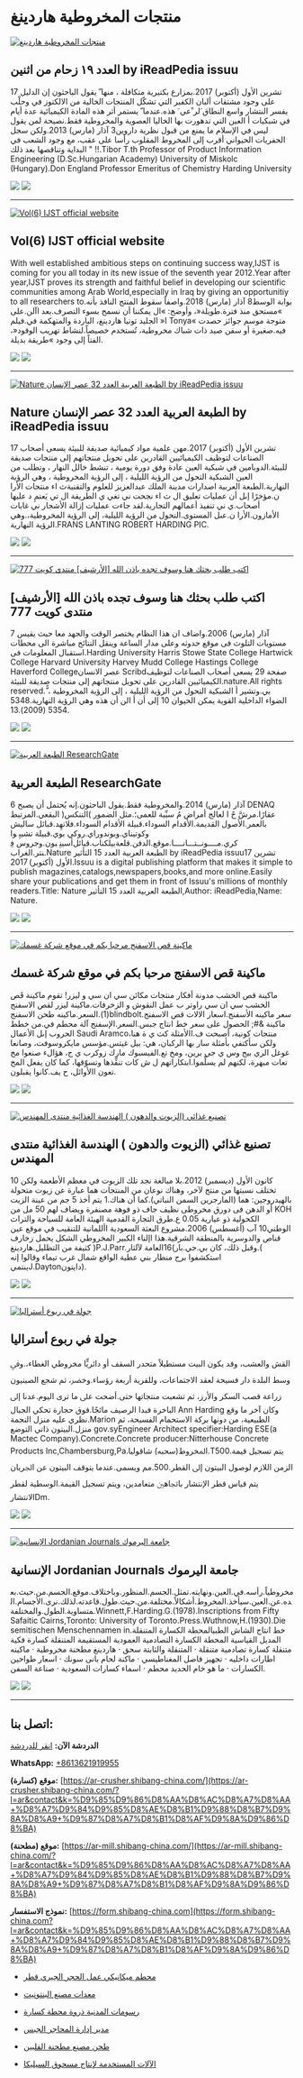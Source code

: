 # منتجات المخروطية هاردينغ

<a href="https://swt.shibang-china.com/?l=ar&img&k=%D9%85%D9%86%D8%AA%D8%AC%D8%A7%D8%AA+%D8%A7%D9%84%D9%85%D8%AE%D8%B1%D9%88%D8%B7%D9%8A%D8%A9+%D9%87%D8%A7%D8%B1%D8%AF%D9%8A%D9%86%D8%BA" target="_blank">![منتجات المخروطية هاردينغ](http://static.shibang-china.com/all-800x300/529.jpg)</a>

## العدد ١٩ زحام من اثنين by iReadPedia issuu
17 تشرين الأول (أكتوبر) 2017.بمزارع بكتيرية متكافلة ، منها ّ يقول الباحثون إن الدليل على وجود مشتقات ألبان الكفير التي تشكّل المنتجات الخالية من الالكتوز في وحلْب يفسر النتشار واسع النطاق َلر ْعي َ هذه.عندما ّ يستمر أثر هذه المادة الكيميائية عدة أيام في شبكيات أ العين التي تدهورت بها الخاليا العصوية والمخروطية فقط.نصيحة لمن يقول ليس في الإسلام ما يمنع من قبول نظرية داروين3 آذار (مارس) 2013.ولكن سجل الحفريات الحيواني أقرب إلى المخروط المقلوب رأسا على عقب، مع وجود الشعب في البداية وتناقصها بعد ذلك &quot; !!.Tibor T.th Professor of Product Information Engineering (D.Sc.Hungarian Academy) University of Miskolc (Hungary).Don England Professor Emeritus of Chemistry Harding University


<a href="https://whatsapp.shibangsoft.com/WhatsApp.php" target="_blank" title="WhatsApp">![](http://static.shibang-china.com/icon/whatsapp.png)</a> <a href="https://swt.shibang-china.com/?l=ar&icon&k=%D9%85%D9%86%D8%AA%D8%AC%D8%A7%D8%AA+%D8%A7%D9%84%D9%85%D8%AE%D8%B1%D9%88%D8%B7%D9%8A%D8%A9+%D9%87%D8%A7%D8%B1%D8%AF%D9%8A%D9%86%D8%BA" target="_blank">![](http://static.shibang-china.com/icon/chat-ar.png)</a>

---

<a href="https://swt.shibang-china.com/?l=ar&img&k=%D9%85%D9%86%D8%AA%D8%AC%D8%A7%D8%AA+%D8%A7%D9%84%D9%85%D8%AE%D8%B1%D9%88%D8%B7%D9%8A%D8%A9+%D9%87%D8%A7%D8%B1%D8%AF%D9%8A%D9%86%D8%BA" target="_blank">![Vol(6) IJST official website](http://static.shibang-china.com/all-800x300/347.jpg)</a>

## Vol(6) IJST official website
With well established ambitious steps on continuing success way,IJST is coming for you all today in its new issue of the seventh year 2012.Year after year,IJST proves its strength and faithful belief in developing our scientific communities among Arab World,especially in Iraq by giving an opportunitiy to all researchers to.بوابة الوسط8 آذار (مارس) 2018.واصفاً سقوط المنتج النافذ بأنه »مستحق منذ فترة.طويلة«، وأوضح: »ال يمكننا أن نسمح بسوء التصرف.بعد اآلن.على الجليد تونيا هاردينغ، الباردة والمتهكمة في.فيلم »I Tonya« متوجة موسم جوائز حصدت فيه.صغيرة أو سفن صيد ذات شباك مخروطية، تُستخدم خصيصاً.لنشاط تهريب الوقود«، الفتاً إلى وجود »طريقة بديلة.


<a href="https://whatsapp.shibangsoft.com/WhatsApp.php" target="_blank" title="WhatsApp">![](http://static.shibang-china.com/icon/whatsapp.png)</a> <a href="https://swt.shibang-china.com/?l=ar&icon&k=%D9%85%D9%86%D8%AA%D8%AC%D8%A7%D8%AA+%D8%A7%D9%84%D9%85%D8%AE%D8%B1%D9%88%D8%B7%D9%8A%D8%A9+%D9%87%D8%A7%D8%B1%D8%AF%D9%8A%D9%86%D8%BA" target="_blank">![](http://static.shibang-china.com/icon/chat-ar.png)</a>

---

<a href="https://swt.shibang-china.com/?l=ar&img&k=%D9%85%D9%86%D8%AA%D8%AC%D8%A7%D8%AA+%D8%A7%D9%84%D9%85%D8%AE%D8%B1%D9%88%D8%B7%D9%8A%D8%A9+%D9%87%D8%A7%D8%B1%D8%AF%D9%8A%D9%86%D8%BA" target="_blank">![Nature الطبعة العربية العدد 32 عصر الإنسان by iReadPedia issuu](http://static.shibang-china.com/all-800x300/357.jpg)</a>

## Nature الطبعة العربية العدد 32 عصر الإنسان by iReadPedia issuu
17 تشرين الأول (أكتوبر) 2017.مهن علمية مواد كيميائية صديقة للبيئة يسعى أصحاب الصناعات لتوظيف الكيميائيين القادرين على تحويل منتجاتهم إلى منتجات صديقة للبيئة.الدوبامين في شبكية العين عادة وفق دورة يومية ، تنشط خالل النهار ، وتطلب من العين اﻟﺸﺒﻜﻴﺔ التحول من الرؤية الليلية ، إلى الرؤية المخروطية ، وهي الرؤية النهارية.الطبعة العربية اصدارات مدينة الملك عبدالعزيز للعلوم والتقنيةث اء منتجات الأرا ن.مؤخرًا إىل أن عمليات تعليق ال ث اء نجحت ني تغي ي الطريقة ال تي يَعتمِ د عليها أصحاب.ي ني تنفيذ أعمالهم التجارية.لقد جاءت عمليات إزالة الأشجار ني غابات الأمازون.الأرا ن.عىل المستوى.التحول من الرؤية الليلية، إلى الرؤية المخروطية،.وهي الرؤية النهارية.FRANS LANTING ROBERT HARDING PIC.


<a href="https://whatsapp.shibangsoft.com/WhatsApp.php" target="_blank" title="WhatsApp">![](http://static.shibang-china.com/icon/whatsapp.png)</a> <a href="https://swt.shibang-china.com/?l=ar&icon&k=%D9%85%D9%86%D8%AA%D8%AC%D8%A7%D8%AA+%D8%A7%D9%84%D9%85%D8%AE%D8%B1%D9%88%D8%B7%D9%8A%D8%A9+%D9%87%D8%A7%D8%B1%D8%AF%D9%8A%D9%86%D8%BA" target="_blank">![](http://static.shibang-china.com/icon/chat-ar.png)</a>

---

<a href="https://swt.shibang-china.com/?l=ar&img&k=%D9%85%D9%86%D8%AA%D8%AC%D8%A7%D8%AA+%D8%A7%D9%84%D9%85%D8%AE%D8%B1%D9%88%D8%B7%D9%8A%D8%A9+%D9%87%D8%A7%D8%B1%D8%AF%D9%8A%D9%86%D8%BA" target="_blank">![اكتب طلب بحثك هنا وسوف تجده باذن الله [الأرشيف] منتدى كويت 777](http://static.shibang-china.com/all-800x300/210.jpg)</a>

## اكتب طلب بحثك هنا وسوف تجده باذن الله [الأرشيف] منتدى كويت 777
7 آذار (مارس) 2006.واضاف ان هذا النظام يختصر الوقت والجهد معا حيث يقيس مستويات التلوث فى موقع حدوثه وعلى مدار الساعة وينقل النتائج مباشرة الى محطات استقبال المعلومات فى.Harding University Harris Stowe State College Hartwick College Harvard University Harvey Mudd College Hastings College Haverford Collegeعصر الانسان Scribdصفحة 29 يسعى أصحاب الصناعات لتوظيف الكيميائيين القادرين على تحويل منتجاتهم إلى منتجات صديقة للبيئة.nature.All rights reserved.بي.وتشير أ اﻟﺸﺒﻜﻴﺔ التحول من الرؤية الليلية ، إلى الرؤية المخروطية ، ًّ الضواء الداخلية القوية يمكن الحيوان 10 إلى أن أ الن أن هذه وهي الرؤية النهارية.5348 5354 (2009).13.


<a href="https://whatsapp.shibangsoft.com/WhatsApp.php" target="_blank" title="WhatsApp">![](http://static.shibang-china.com/icon/whatsapp.png)</a> <a href="https://swt.shibang-china.com/?l=ar&icon&k=%D9%85%D9%86%D8%AA%D8%AC%D8%A7%D8%AA+%D8%A7%D9%84%D9%85%D8%AE%D8%B1%D9%88%D8%B7%D9%8A%D8%A9+%D9%87%D8%A7%D8%B1%D8%AF%D9%8A%D9%86%D8%BA" target="_blank">![](http://static.shibang-china.com/icon/chat-ar.png)</a>

---

<a href="https://swt.shibang-china.com/?l=ar&img&k=%D9%85%D9%86%D8%AA%D8%AC%D8%A7%D8%AA+%D8%A7%D9%84%D9%85%D8%AE%D8%B1%D9%88%D8%B7%D9%8A%D8%A9+%D9%87%D8%A7%D8%B1%D8%AF%D9%8A%D9%86%D8%BA" target="_blank">![ﺍﻟﻄﺒﻌﺔ ﺍﻟﻌﺮﺑﻴﺔ ResearchGate](http://static.shibang-china.com/all-800x300/568.jpg)</a>

## ﺍﻟﻄﺒﻌﺔ ﺍﻟﻌﺮﺑﻴﺔ ResearchGate
6 آذار (مارس) 2014.والمخروطية فقط.يقول الباحثون.إنه يُحتمل أن يصبح DENAQ عقارًا.مرشَّ حً ا لعالج أمراض مُ سبِّبة للعمى؛.مثل الضمور )التنكس( البقعي.المرتبط بالعمر.ﺍﻷﺻﻮﻝ ﺍﻟﻘﺪﻳﻤﺔ.ﺍﻷﻗﺪﺍﻡ ﺍﻟﺴﻮﺩﺍﺀ.ﻗﺒﻴﻠﺔ ﺍﻷﻗﺪﺍﻡ ﺍﻟﺴﻮﺩﺍﺀ.ﻓﻼﺗﻬِﺪ.ﻗﺒﺎﺋﻞ ﺳﺎﻟﻴﺶ ﻭﻛﻮﺗﻴﻨﺎﻱ.ﻭﺑﻮﻧﺪﻭﺭﺍﻱ.ﺭﻭﻛﻲ ﺑﻮﻱ.ﻗﺒﻴﻠﺔ ﺗﺸﻴﺒِ ﻮﺍ ﻛﺮﻱ.ﻣــــﻮﻧــﺘـــﺎﻧــــﺎ.ﻣﻮﻗﻊ.ﺍﻟﺪﻓﻦ.ﻗﻠﻌﺔﺑﻴﻠﻜﻨﺎﺏ.ﻗﺒﺎﺋﻞﺃﺳﻴﻨِ ﺒﻮﻥ.ﻭﺟﺮﻭﺱ ﻓِ ﻨﺘﺮ.ﺍﻟﻐﺮﺍﺏ.Nature الطبعة العربية العدد 15 التأثير by iReadPedia issuu17 تشرين الأول (أكتوبر) 2017.Issuu is a digital publishing platform that makes it simple to publish magazines,catalogs,newspapers,books,and more online.Easily share your publications and get them in front of Issuu&#39;s millions of monthly readers.Title: Nature الطبعة العربية العدد 15 التأثير,Author: iReadPedia,Name: Nature.


<a href="https://whatsapp.shibangsoft.com/WhatsApp.php" target="_blank" title="WhatsApp">![](http://static.shibang-china.com/icon/whatsapp.png)</a> <a href="https://swt.shibang-china.com/?l=ar&icon&k=%D9%85%D9%86%D8%AA%D8%AC%D8%A7%D8%AA+%D8%A7%D9%84%D9%85%D8%AE%D8%B1%D9%88%D8%B7%D9%8A%D8%A9+%D9%87%D8%A7%D8%B1%D8%AF%D9%8A%D9%86%D8%BA" target="_blank">![](http://static.shibang-china.com/icon/chat-ar.png)</a>

---

<a href="https://swt.shibang-china.com/?l=ar&img&k=%D9%85%D9%86%D8%AA%D8%AC%D8%A7%D8%AA+%D8%A7%D9%84%D9%85%D8%AE%D8%B1%D9%88%D8%B7%D9%8A%D8%A9+%D9%87%D8%A7%D8%B1%D8%AF%D9%8A%D9%86%D8%BA" target="_blank">![ماكينة قص الاسفنج مرحبا بكم في موقع شركة غسمك](http://static.shibang-china.com/all-800x300/1515.jpg)</a>

## ماكينة قص الاسفنج مرحبا بكم في موقع شركة غسمك
ماكينة قص الخشب مدونة أفكار منتجات مكائن سي ان سي و ليزر! تقوم ماكينة قَص الخشب سي ان سي راوتر ب عمل النقوش و الزخرفات.ماكينة ليزر لقص الاسفنج (1).السعر.ماكينه طحن الاسفنجblindbolt.سعر ماكينه الأسفنج.اسعار الالات قص الاسفنج ماكينة &amp;#; الحصول على سعر خط انتاج جبس.السعر.الإسفنج آلة محطم في.من خطط الحروب إىل الأعمال Saudi Aramcoمنتجات كونية، أصبحت ف.االأمثلة كث ي ة هنا، ولكن سأكتفي بأمثلة سار بها الركبان، هي: بيل غيتس.مؤسس مايكروسوفت، وصانعا غوغل الري بيج وس ي جي برين، ومخ تع.الفيسبوك مارك زوكرب ي ج، هؤالء صنعوا مخ تعات مبهرة، لكنهم لم يسلِّموا.ابتكاراتهم ل ش كات تنفِّذها وتسوّقها، كما كان يفعل المخ تعون االأوائل، ح يف.كانوا يقبلون.


<a href="https://whatsapp.shibangsoft.com/WhatsApp.php" target="_blank" title="WhatsApp">![](http://static.shibang-china.com/icon/whatsapp.png)</a> <a href="https://swt.shibang-china.com/?l=ar&icon&k=%D9%85%D9%86%D8%AA%D8%AC%D8%A7%D8%AA+%D8%A7%D9%84%D9%85%D8%AE%D8%B1%D9%88%D8%B7%D9%8A%D8%A9+%D9%87%D8%A7%D8%B1%D8%AF%D9%8A%D9%86%D8%BA" target="_blank">![](http://static.shibang-china.com/icon/chat-ar.png)</a>

---

<a href="https://swt.shibang-china.com/?l=ar&img&k=%D9%85%D9%86%D8%AA%D8%AC%D8%A7%D8%AA+%D8%A7%D9%84%D9%85%D8%AE%D8%B1%D9%88%D8%B7%D9%8A%D8%A9+%D9%87%D8%A7%D8%B1%D8%AF%D9%8A%D9%86%D8%BA" target="_blank">![تصنيع غذائي (الزيوت والدهون ) الهندسة الغذائية منتدى المهندس](http://static.shibang-china.com/all-800x300/889.jpg)</a>

## تصنيع غذائي (الزيوت والدهون ) الهندسة الغذائية منتدى المهندس
10 كانون الأول (ديسمبر) 2012.بلا مبالغة نجد تلك الزيوت في معظم الأطعمة ولكن تختلف نسبتها من منتج لآخر، وهناك نوعان من المنتجات هما عبارة عن زيوت متحولة بالهيدروجين: هما (المارجرين السمن النباتي).كما أن هناك.1 يتم أخذ 5 جم من عينة الزيت أو الدهن فى دورق مخروطى نظيف جاف ذو فوهة مصنفرة ويضاف لهم 50 مل من KOH الكحولية ذو عيارية 0.05 ع.طرق التجارة القدمية الهيئة العامة للسياحة والتراث الوطني10 آب (أغسطس) 2006.مشروع البعثة السعودية األلمانية للتنقيب في موقع عين قناص والدوسرية بالمنطقة الشرقية.هذا اإلناء الكبير المخروطي الشكل يحمل زخارف كثيفة من التظليل.هاردينغ )P.J.Parr.وقبل ذلك، كان بي.جي.بار)16العامة لآلثار.( استكشفوا برج منطار بني عطية الواقع شمال غرب تيماء وقالوا إنه ينتميJ.Daytonدايتون).


<a href="https://whatsapp.shibangsoft.com/WhatsApp.php" target="_blank" title="WhatsApp">![](http://static.shibang-china.com/icon/whatsapp.png)</a> <a href="https://swt.shibang-china.com/?l=ar&icon&k=%D9%85%D9%86%D8%AA%D8%AC%D8%A7%D8%AA+%D8%A7%D9%84%D9%85%D8%AE%D8%B1%D9%88%D8%B7%D9%8A%D8%A9+%D9%87%D8%A7%D8%B1%D8%AF%D9%8A%D9%86%D8%BA" target="_blank">![](http://static.shibang-china.com/icon/chat-ar.png)</a>

---

<a href="https://swt.shibang-china.com/?l=ar&img&k=%D9%85%D9%86%D8%AA%D8%AC%D8%A7%D8%AA+%D8%A7%D9%84%D9%85%D8%AE%D8%B1%D9%88%D8%B7%D9%8A%D8%A9+%D9%87%D8%A7%D8%B1%D8%AF%D9%8A%D9%86%D8%BA" target="_blank">![جولة في ربوع أستراليا](http://static.shibang-china.com/all-800x300/1055.jpg)</a>

## جولة في ربوع أستراليا
اﻟﻘﺶ واﻟﻌﺸﺐ، وﻗﺪ ﻳﻜﻮن اﻟﺒﻴﺖ ﻣﺴﺘﻄﻴﻼً ﻣﺘﺤﺪر اﻟﺴﻘﻒ أو داﺋﺮﻳٍّﺎ ﻣﺨﺮوﻃﻲ اﻟﻐﻄﺎء،.وﰲ وﺳﻂ اﻟﺒﻠﺪة دار ﻓﺴﻴﺤﺔ ﻟﻌﻘﺪ اﻻﺟﺘﻤﺎﻋﺎت، وﻟﻠﻘﺮﻳﺔ أرﺑﻌﺔ رؤﺳﺎء.وﺧﴬ، ﺛﻢ ﺷﺠﻊ اﻟﺼﻴﻨﻴﻮن زراﻋﺔ ﻗﺼﺐ اﻟﺴﻜﺮ واﻷرز، ﺛﻢ ﺗﺸﻌﺒﺖ ﻣﻨﺘﺠﺎﺗﻬﺎ ﺣﺘﻰ.أﺿﺤﺖ ﻋﲆ ﻣﺎ ﺗﺮى اﻟﻴﻮم.ﻋﺪﻧﺎ إﱃ اﻟﺒﺎﺧﺮة ﻓﺒﺪا اﻟﺮﺻﻴﻒ ﻣﺎﺋﺠًﺎ.ﻓﻮق ﺣﺠﺎرة ﺗﺤﻜﻲ اﻟﺠﺒﺎل Ann Harding وﻛﺎن آﺧﺮ ﻣﺎ وﻗﻊ ﻧﻈﺮي ﻋﻠﻴﻪ ﻣﻨﺰل اﻟﻨﺠﻤﺔ.Marion اﻟﻄﺒﻴﻌﻴﺔ، ﻣﻦ دوﻧﻬﺎ ﺑﺮﻛﺔ اﻻﺳﺘﺤﻤﺎم اﻟﻔﺴﻴﺤﺔ، ﺛﻢ ﻣﻨﺰل.اﻟﺒﻴﺘﻮن ذاﺗﻲ اﻟﺘﻮﺿﻊ gov.syEngineer Architect specifier:Harding ESE(a Mactec Company).Concrete.Concrete producer:Nitterhouse Concrete Products Inc,Chambersburg,Pa.اﳌﺨﺮوط(ﺳﺤﺒﻪ) ﺷﺎﻗﻮﻟﻴﺎ.T500.ﻳﺘﻢ ﺗﺴﺠﻴﻞ ﻗﻴﻤﺔ اﻟﺰﻣﻦ اﻟﻼزم ﻟﻮﺻﻮل اﻟﺒﻴﺘﻮن إﱃ اﻟﻘﻄﺮ.500.ﻣﻢ وﻳﺴﻤﻰ.ﻋﻨﺪﻣﺎ ﻳﺘﻮﻗﻒ اﻟﺒﻴﺘﻮن ﻋﻦ اﳉﺮﻳﺎن ﻳﺘﻢ ﻗﻴﺎس ﻗﻄﺮ اﻹﻧﺘﺸﺎر ﺑﺎﲡﺎﻫﲔ ﻣﺘﻌﺎﻣﺪﻳﻦ، وﻳﺘﻢ ﺗﺴﺠﻴﻞ اﻟﻘﻴﻤﺔ.اﻟﻮﺳﻄﻴﺔ ﻟﻘﻄﺮ اﻻﻧﺘﺸﺎرDm.


<a href="https://whatsapp.shibangsoft.com/WhatsApp.php" target="_blank" title="WhatsApp">![](http://static.shibang-china.com/icon/whatsapp.png)</a> <a href="https://swt.shibang-china.com/?l=ar&icon&k=%D9%85%D9%86%D8%AA%D8%AC%D8%A7%D8%AA+%D8%A7%D9%84%D9%85%D8%AE%D8%B1%D9%88%D8%B7%D9%8A%D8%A9+%D9%87%D8%A7%D8%B1%D8%AF%D9%8A%D9%86%D8%BA" target="_blank">![](http://static.shibang-china.com/icon/chat-ar.png)</a>

---

<a href="https://swt.shibang-china.com/?l=ar&img&k=%D9%85%D9%86%D8%AA%D8%AC%D8%A7%D8%AA+%D8%A7%D9%84%D9%85%D8%AE%D8%B1%D9%88%D8%B7%D9%8A%D8%A9+%D9%87%D8%A7%D8%B1%D8%AF%D9%8A%D9%86%D8%BA" target="_blank">![اﻹﻧﺴﺎﻧﻴﺔ Jordanian Journals جامعة اليرموك](http://static.shibang-china.com/all-800x300/1241.jpg)</a>

## اﻹﻧﺴﺎﻧﻴﺔ Jordanian Journals جامعة اليرموك
ﻣﺨﺮوﻃﻴﺎً.رأﺳﻪ.ﻓﻲ.اﻟﻌﻴﻦ.وﻧﻬﺎﻳﺘﻪ.ﺗﻤﺜﻞ.اﻟﺠﺴﻢ.اﻟﻤﻨﻈﻮر.وﺑﺎﺧﺘﻼف.ﻣﻮﻗﻊ.اﻟﺠﺴﻢ.ﻣﻦ.ﺣﻴﺚ.ﺑﻌﺪه.ﻋﻦ.اﻟﻌﻴﻦ.ﺳﻴﺄﺧﺬ.اﻟﻤﺨﺮوط.أﺷﻜﺎﻻً.ﻣﺨﺘﻠﻔﺔ.ﻣﻦ.ﺣﻴﺚ.ﻃﻮل.ﻗﺎﻋﺪﺗﻪ.ﻟﺬﻟﻚ.ﻧﺮى.اﻷﺟﺴﺎم.اﻟﻤﺘﺴﺎوﻳﺔ.اﻟﻄﻮل.واﻟﻤﺨﺘﻠﻔﺔ.Winnett,F.Harding.G.(1978).Inscriptions from Fifty Safaitic Cairns,Toronto: University of Toronto.Press.Wuthnow,H.(1930).Die semitischen Menschennamen in.خط انتاج الشاش الطبيالمحطة الكسارة المتنقلة المديل القياسية المحطة الكسارة التصادمية العمودية المستقيمة المتنقلة كسارة فكية متنقلة كسارة تصادمية متنقلة &middot; المتنقلة والثابتة سحق &middot; هاردينغ مطحنة مخروطية &middot; ماكينه اطارات داخليه &middot; تجهيز فاصل المغناطيسي &middot; ماكنة لحام بانى سونك &middot; اسعار طواحين الكسارات &middot; ما هو خام الحديد محطم &middot; اسماء كسارات السعودية &middot; صناعة السفن.


<a href="https://whatsapp.shibangsoft.com/WhatsApp.php" target="_blank" title="WhatsApp">![](http://static.shibang-china.com/icon/whatsapp.png)</a> <a href="https://swt.shibang-china.com/?l=ar&icon&k=%D9%85%D9%86%D8%AA%D8%AC%D8%A7%D8%AA+%D8%A7%D9%84%D9%85%D8%AE%D8%B1%D9%88%D8%B7%D9%8A%D8%A9+%D9%87%D8%A7%D8%B1%D8%AF%D9%8A%D9%86%D8%BA" target="_blank">![](http://static.shibang-china.com/icon/chat-ar.png)</a>

---
## اتصل بنا:

**الدردشة الآن:** [انقر للدردشة](https://swt.shibang-china.com?l=ar&contact&k=%D9%85%D9%86%D8%AA%D8%AC%D8%A7%D8%AA+%D8%A7%D9%84%D9%85%D8%AE%D8%B1%D9%88%D8%B7%D9%8A%D8%A9+%D9%87%D8%A7%D8%B1%D8%AF%D9%8A%D9%86%D8%BA)

**WhatsApp:**  [+8613621919955](https://whatsapp.shibangsoft.com/WhatsApp.php)

**موقع (كسارة):** [https://ar-crusher.shibang-china.com/](https://ar-crusher.shibang-china.com/?l=ar&contact&k=%D9%85%D9%86%D8%AA%D8%AC%D8%A7%D8%AA+%D8%A7%D9%84%D9%85%D8%AE%D8%B1%D9%88%D8%B7%D9%8A%D8%A9+%D9%87%D8%A7%D8%B1%D8%AF%D9%8A%D9%86%D8%BA)

**موقع (مطحنة):** [https://ar-mill.shibang-china.com/](https://ar-mill.shibang-china.com/?l=ar&contact&k=%D9%85%D9%86%D8%AA%D8%AC%D8%A7%D8%AA+%D8%A7%D9%84%D9%85%D8%AE%D8%B1%D9%88%D8%B7%D9%8A%D8%A9+%D9%87%D8%A7%D8%B1%D8%AF%D9%8A%D9%86%D8%BA)

**نموذج الاستفسار:** [https://form.shibang-china.com](https://form.shibang-china.com?l=ar&contact&k=%D9%85%D9%86%D8%AA%D8%AC%D8%A7%D8%AA+%D8%A7%D9%84%D9%85%D8%AE%D8%B1%D9%88%D8%B7%D9%8A%D8%A9+%D9%87%D8%A7%D8%B1%D8%AF%D9%8A%D9%86%D8%BA)

* [محطم ميكانيكي عمل الحجر الجيري قطر](../29/%D9%85%D8%AD%D8%B7%D9%85%20%D9%85%D9%8A%D9%83%D8%A7%D9%86%D9%8A%D9%83%D9%8A%20%D8%B9%D9%85%D9%84%20%D8%A7%D9%84%D8%AD%D8%AC%D8%B1%20%D8%A7%D9%84%D8%AC%D9%8A%D8%B1%D9%8A%20%D9%82%D8%B7%D8%B1.md)

* [معدات مصنع البنتونيت](../30/%D9%85%D8%B9%D8%AF%D8%A7%D8%AA%20%D9%85%D8%B5%D9%86%D8%B9%20%D8%A7%D9%84%D8%A8%D9%86%D8%AA%D9%88%D9%86%D9%8A%D8%AA.md)

* [رسومات المدنية ذروة محطة كسارة](../30/%D8%B1%D8%B3%D9%88%D9%85%D8%A7%D8%AA%20%D8%A7%D9%84%D9%85%D8%AF%D9%86%D9%8A%D8%A9%20%D8%B0%D8%B1%D9%88%D8%A9%20%D9%85%D8%AD%D8%B7%D8%A9%20%D9%83%D8%B3%D8%A7%D8%B1%D8%A9.md)

* [مدير إدارة المحاجر الجبس](../30/%D9%85%D8%AF%D9%8A%D8%B1%20%D8%A5%D8%AF%D8%A7%D8%B1%D8%A9%20%D8%A7%D9%84%D9%85%D8%AD%D8%A7%D8%AC%D8%B1%20%D8%A7%D9%84%D8%AC%D8%A8%D8%B3.md)

* [طحن مصنع مطحنة الفلبين](../26/%D8%B7%D8%AD%D9%86%20%D9%85%D8%B5%D9%86%D8%B9%20%D9%85%D8%B7%D8%AD%D9%86%D8%A9%20%D8%A7%D9%84%D9%81%D9%84%D8%A8%D9%8A%D9%86.md)

* [الآلات المستخدمة لإنتاج مسحوق السيليكا](../27/%D8%A7%D9%84%D8%A2%D9%84%D8%A7%D8%AA%20%D8%A7%D9%84%D9%85%D8%B3%D8%AA%D8%AE%D8%AF%D9%85%D8%A9%20%D9%84%D8%A5%D9%86%D8%AA%D8%A7%D8%AC%20%D9%85%D8%B3%D8%AD%D9%88%D9%82%20%D8%A7%D9%84%D8%B3%D9%8A%D9%84%D9%8A%D9%83%D8%A7.md)